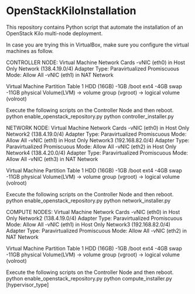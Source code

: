 # OpenStackKiloInstallation

This repository contains Python script that automate the installation of an OpenStack Kilo multi-node deployment.

In case you are trying this in VirtualBox, make sure you configure the virtual machines as follow.

CONTROLLER NODE:
Virtual Machine Network Cards
-vNIC (eth0) in Host Only Network (138.4.19.0/4) Adapter Type: Paravirtualized Promiscuous Mode: Allow All
-vNIC (eth1) in NAT Network 

Virtual Machine Partition Table
1 HDD (16GB)
	-1GB /boot ext4
	-4GB swap
	-11GB physical Volume(LVM) -> volume group (vgroot) -> logical volume (volroot)

Execute the following scripts on the Controller Node and then reboot.
python enable_openstack_repository.py
python controller_installer.py

NETWORK NODE:
Virtual Machine Network Cards
-vNIC (eth0) in Host Only Network2 (138.4.19.0/4) Adapter Type: Paravirtualized Promiscuous Mode: Allow All
-vNIC (eth1) in Host Only Network3 (192.168.82.0/4) Adapter Type: Paravirtualized Promiscuous Mode: Allow All
-vNIC (eth2) in Host Only Network4 (138.4.20.0/4) Adapter Type: Paravirtualized Promiscuous Mode: Allow All
-vNIC (eth3) in NAT Network

Virtual Machine Partition Table
1 HDD (16GB)
	-1GB /boot ext4
	-4GB swap
	-11GB physical Volume(LVM) -> volume group (vgroot) -> logical volume (volroot)

Execute the following scripts on the Controller Node and then reboot.
python enable_openstack_repository.py
python network_installer.py


COMPUTE NODES:
Virtual Machine Network Cards
-vNIC (eth0) in Host Only Network2 (138.4.19.0/4) Adapter Type: Paravirtualized Promiscuous Mode: Allow All
-vNIC (eth1) in Host Only Network3 (192.168.82.0/4) Adapter Type: Paravirtualized Promiscuous Mode: Allow All
-vNIC (eth2) in NAT Network

Virtual Machine Partition Table
1 HDD (16GB)
	-1GB /boot ext4
	-4GB swap
	-11GB physical Volume(LVM) -> volume group (vgroot) -> logical volume (volroot)

Execute the following scripts on the Controller Node and then reboot.
python enable_openstack_repository.py
python compute_installer.py [hypervisor_type]
